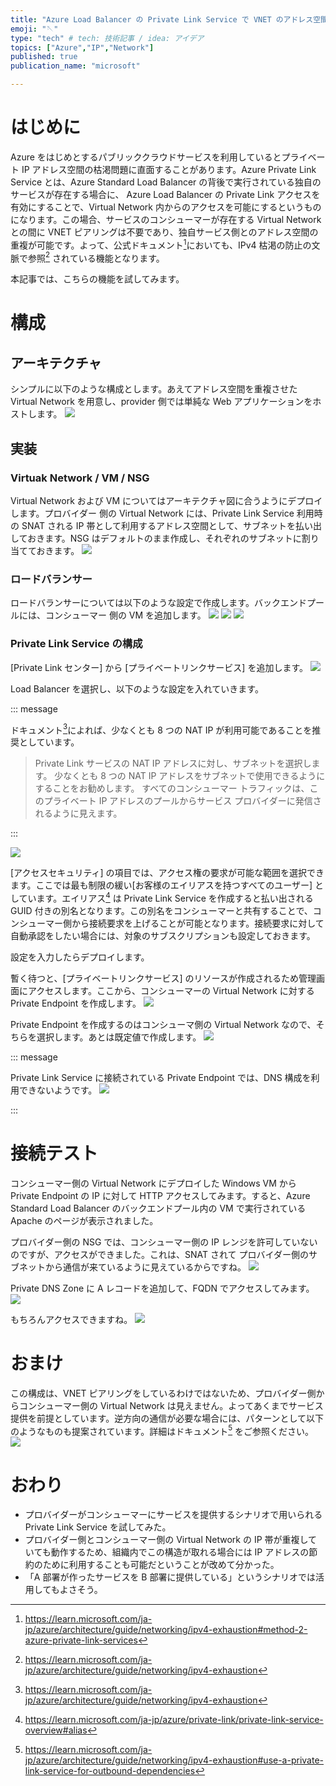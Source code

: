 ```yaml
---
title: "Azure Load Balancer の Private Link Service で VNET のアドレス空間の重複を許したサービス連携を行う"
emoji: "🪡"
type: "tech" # tech: 技術記事 / idea: アイデア
topics: ["Azure","IP","Network"]
published: true
publication_name: "microsoft"

---
```

# はじめに

Azure をはじめとするパブリッククラウドサービスを利用しているとプライベート IP アドレス空間の枯渇問題に直面することがあります。Azure Private Link Service とは、Azure Standard Load Balancer の背後で実行されている独自のサービスが存在する場合に、 Azure Load Balancer の Private Link アクセスを有効にすることで、Virtual Network 内からのアクセスを可能にするというものになります。この場合、サービスのコンシューマーが存在する Virtual Network との間に VNET ピアリングは不要であり、独自サービス側とのアドレス空間の重複が可能です。よって、公式ドキュメント[^1]においても、IPv4 枯渇の防止の文脈で参照[^2] されている機能となります。

本記事では、こちらの機能を試してみます。

# 構成

## アーキテクチャ

シンプルに以下のような構成とします。あえてアドレス空間を重複させた Virtual Network を用意し、provider 側では単純な Web アプリケーションをホストします。
![](/images/20231124-alb-plsvc/plsvc-arch.svg)

## 実装

### Virtuak Network / VM / NSG

Virtual Network および VM についてはアーキテクチャ図に合うようにデプロイします。プロバイダー 側の Virtual Network には、Private Link Service 利用時の SNAT される IP 帯として利用するアドレス空間として、サブネットを払い出しておきます。NSG はデフォルトのまま作成し、それぞれのサブネットに割り当てておきます。
![](/images/20231124-alb-plsvc/01.png)

### ロードバランサー

ロードバランサーについては以下のような設定で作成します。バックエンドプールには、コンシューマー 側の VM を追加します。
![](/images/20231124-alb-plsvc/02.png)
![](/images/20231124-alb-plsvc/03.png)
![](/images/20231124-alb-plsvc/04.png)

### Private Link Service の構成

[Private Link センター] から [プライベートリンクサービス] を追加します。
![](/images/20231124-alb-plsvc/05.png)

Load Balancer を選択し、以下のような設定を入れていきます。

::: message

ドキュメント[^2]によれば、少なくとも 8 つの NAT IP が利用可能であることを推奨としています。

> Private Link サービスの NAT IP アドレスに対し、サブネットを選択します。 少なくとも 8 つの NAT IP アドレスをサブネットで使用できるようにすることをお勧めします。 すべてのコンシューマー トラフィックは、このプライベート IP アドレスのプールからサービス プロバイダーに発信されるように見えます。

:::

![](/images/20231124-alb-plsvc/06.png)

[アクセスセキュリティ] の項目では、アクセス権の要求が可能な範囲を選択できます。ここでは最も制限の緩い[お客様のエイリアスを持つすべてのユーザー] としています。エイリアス[^4] は Private Link Service を作成すると払い出される GUID 付きの別名となります。この別名をコンシューマーと共有することで、コンシューマー側から接続要求を上げることが可能となります。接続要求に対して自動承認をしたい場合には、対象のサブスクリプションも設定しておきます。

設定を入力したらデプロイします。

暫く待つと、[プライベートリンクサービス] のリソースが作成されるため管理画面にアクセスします。ここから、コンシューマーの Virtual Network に対する Private Endpoint を作成します。
![](/images/20231124-alb-plsvc/07.png)

Private Endpoint を作成するのはコンシューマ側の Virtual Network なので、そちらを選択します。あとは既定値で作成します。
![](/images/20231124-alb-plsvc/08.png)

::: message 

Private Link Service に接続されている Private Endpoint では、DNS 構成を利用できないようです。
![](/images/20231124-alb-plsvc/09.png)

:::

# 接続テスト

コンシューマー側の Virtual Network にデプロイした Windows VM から Private Endpoint の IP に対して HTTP アクセスしてみます。すると、Azure Standard Load Balancer のバックエンドプール内の VM で実行されている Apache のページが表示されました。

プロバイダー側の NSG では、コンシューマー側の IP レンジを許可していないのですが、アクセスができました。これは、SNAT されて プロバイダー側のサブネットから通信が来ているように見えているからですね。
![](/images/20231124-alb-plsvc/10.png)

Private DNS Zone に A レコードを追加して、FQDN でアクセスしてみます。
![](/images/20231124-alb-plsvc/11.png)

もちろんアクセスできますね。
![](/images/20231124-alb-plsvc/12.png)

# おまけ

この構成は、VNET ピアリングをしているわけではないため、プロバイダー側からコンシューマー側の Virtual Network は見えません。よってあくまでサービス提供を前提としています。逆方向の通信が必要な場合には、パターンとして以下のようなものも提案されています。詳細はドキュメント[^5] をご参照ください。
![](/images/20231124-alb-plsvc/13.png)

# おわり

- プロバイダーがコンシューマーにサービスを提供するシナリオで用いられる Private Link Service を試してみた。
- プロバイダー側とコンシューマー側の Virtual Network の IP 帯が重複していても動作するため、組織内でこの構造が取れる場合には IP アドレスの節約のために利用することも可能だということが改めて分かった。
- 「A 部署が作ったサービスを B 部署に提供している」というシナリオでは活用してもよさそう。

<!-- reference -->

[^1]:https://learn.microsoft.com/ja-jp/azure/architecture/guide/networking/ipv4-exhaustion#method-2-azure-private-link-services

[^2]:https://learn.microsoft.com/ja-jp/azure/architecture/guide/networking/ipv4-exhaustion

[^3]:https://learn.microsoft.com/ja-jp/azure/private-link/private-link-service-overview#create-your-private-link-service

[^4]:https://learn.microsoft.com/ja-jp/azure/private-link/private-link-service-overview#alias

[^5]:https://learn.microsoft.com/ja-jp/azure/architecture/guide/networking/ipv4-exhaustion#use-a-private-link-service-for-outbound-dependencies